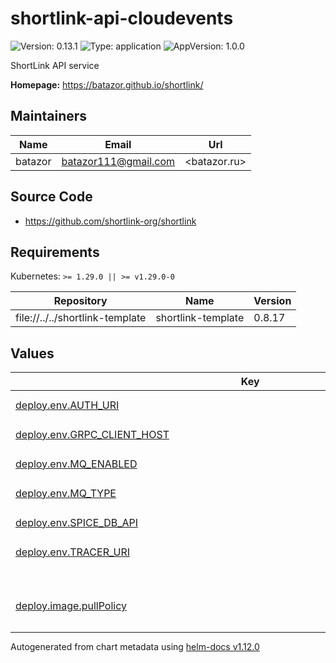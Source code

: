 # shortlink-api-cloudevents

![Version: 0.13.1](https://img.shields.io/badge/Version-0.13.1-informational?style=flat-square) ![Type: application](https://img.shields.io/badge/Type-application-informational?style=flat-square) ![AppVersion: 1.0.0](https://img.shields.io/badge/AppVersion-1.0.0-informational?style=flat-square)

ShortLink API service

**Homepage:** <https://batazor.github.io/shortlink/>

## Maintainers

| Name | Email | Url |
| ---- | ------ | --- |
| batazor | <batazor111@gmail.com> | <batazor.ru> |

## Source Code

* <https://github.com/shortlink-org/shortlink>

## Requirements

Kubernetes: `>= 1.29.0 || >= v1.29.0-0`

| Repository | Name | Version |
|------------|------|---------|
| file://../../shortlink-template | shortlink-template | 0.8.17 |

## Values

<table height="400px" >
	<thead>
		<th>Key</th>
		<th>Type</th>
		<th>Default</th>
		<th>Description</th>
	</thead>
	<tbody>
		<tr>
			<td id="deploy--env--AUTH_URI"><a href="./values.yaml#L55">deploy.env.AUTH_URI</a></td>
			<td>
string
</td>
			<td>
				<div style="max-width: 300px;">
<pre lang="json">
"https://shortlink.best/api/auth"
</pre>
</div>
			</td>
			<td></td>
		</tr>
		<tr>
			<td id="deploy--env--GRPC_CLIENT_HOST"><a href="./values.yaml#L54">deploy.env.GRPC_CLIENT_HOST</a></td>
			<td>
string
</td>
			<td>
				<div style="max-width: 300px;">
<pre lang="json">
"istio-ingress.istio-ingress"
</pre>
</div>
			</td>
			<td></td>
		</tr>
		<tr>
			<td id="deploy--env--MQ_ENABLED"><a href="./values.yaml#L51">deploy.env.MQ_ENABLED</a></td>
			<td>
bool
</td>
			<td>
				<div style="max-width: 300px;">
<pre lang="json">
false
</pre>
</div>
			</td>
			<td></td>
		</tr>
		<tr>
			<td id="deploy--env--MQ_TYPE"><a href="./values.yaml#L52">deploy.env.MQ_TYPE</a></td>
			<td>
string
</td>
			<td>
				<div style="max-width: 300px;">
<pre lang="json">
"kafka"
</pre>
</div>
			</td>
			<td></td>
		</tr>
		<tr>
			<td id="deploy--env--SPICE_DB_API"><a href="./values.yaml#L56">deploy.env.SPICE_DB_API</a></td>
			<td>
string
</td>
			<td>
				<div style="max-width: 300px;">
<pre lang="json">
"shortlink.spicedb-operator:50051"
</pre>
</div>
			</td>
			<td></td>
		</tr>
		<tr>
			<td id="deploy--env--TRACER_URI"><a href="./values.yaml#L53">deploy.env.TRACER_URI</a></td>
			<td>
string
</td>
			<td>
				<div style="max-width: 300px;">
<pre lang="json">
"grafana-tempo.grafana:4317"
</pre>
</div>
			</td>
			<td></td>
		</tr>
		<tr>
			<td id="deploy--image--pullPolicy"><a href="./values.yaml#L64">deploy.image.pullPolicy</a></td>
			<td>
string
</td>
			<td>
				<div style="max-width: 300px;">
<pre lang="json">
"IfNotPresent"
</pre>
</div>
			</td>
			<td>Global imagePullPolicy Default: 'Always' if image tag is 'latest', else 'IfNotPresent' Ref: http://kubernetes.io/docs/user-guide/images/#pre-pulling-images</td>
		</tr>
		<tr>
			<td id="deploy--image--repository"><a href="./values.yaml#L59">deploy.image.repository</a></td>
			<td>
string
</td>
			<td>
				<div style="max-width: 300px;">
<pre lang="json">
"registry.gitlab.com/shortlink-org/shortlink/api-cloudevents"
</pre>
</div>
			</td>
			<td></td>
		</tr>
		<tr>
			<td id="deploy--image--tag"><a href="./values.yaml#L60">deploy.image.tag</a></td>
			<td>
string
</td>
			<td>
				<div style="max-width: 300px;">
<pre lang="json">
"0.17.93"
</pre>
</div>
			</td>
			<td></td>
		</tr>
		<tr>
			<td id="deploy--livenessProbe"><a href="./values.yaml#L67">deploy.livenessProbe</a></td>
			<td>
object
</td>
			<td>
				<div style="max-width: 300px;">
<pre lang="json">
{
  "enabled": true,
  "httpGet": {
    "path": "/live",
    "port": 9090
  }
}
</pre>
</div>
			</td>
			<td>define a liveness probe that checks every 5 seconds, starting after 5 seconds</td>
		</tr>
		<tr>
			<td id="deploy--readinessProbe"><a href="./values.yaml#L74">deploy.readinessProbe</a></td>
			<td>
object
</td>
			<td>
				<div style="max-width: 300px;">
<pre lang="json">
{
  "enabled": true,
  "httpGet": {
    "path": "/ready",
    "port": 9090
  }
}
</pre>
</div>
			</td>
			<td>define a readiness probe that checks every 5 seconds, starting after 5 seconds</td>
		</tr>
		<tr>
			<td id="deploy--replicaCount"><a href="./values.yaml#L34">deploy.replicaCount</a></td>
			<td>
int
</td>
			<td>
				<div style="max-width: 300px;">
<pre lang="json">
1
</pre>
</div>
			</td>
			<td></td>
		</tr>
		<tr>
			<td id="deploy--resources--limits--cpu"><a href="./values.yaml#L44">deploy.resources.limits.cpu</a></td>
			<td>
string
</td>
			<td>
				<div style="max-width: 300px;">
<pre lang="json">
"200m"
</pre>
</div>
			</td>
			<td></td>
		</tr>
		<tr>
			<td id="deploy--resources--limits--memory"><a href="./values.yaml#L45">deploy.resources.limits.memory</a></td>
			<td>
string
</td>
			<td>
				<div style="max-width: 300px;">
<pre lang="json">
"128Mi"
</pre>
</div>
			</td>
			<td></td>
		</tr>
		<tr>
			<td id="deploy--resources--requests--cpu"><a href="./values.yaml#L47">deploy.resources.requests.cpu</a></td>
			<td>
string
</td>
			<td>
				<div style="max-width: 300px;">
<pre lang="json">
"15m"
</pre>
</div>
			</td>
			<td></td>
		</tr>
		<tr>
			<td id="deploy--resources--requests--memory"><a href="./values.yaml#L48">deploy.resources.requests.memory</a></td>
			<td>
string
</td>
			<td>
				<div style="max-width: 300px;">
<pre lang="json">
"64Mi"
</pre>
</div>
			</td>
			<td></td>
		</tr>
		<tr>
			<td id="deploy--strategy--canary--steps[0]--setWeight"><a href="./values.yaml#L40">deploy.strategy.canary.steps[0].setWeight</a></td>
			<td>
int
</td>
			<td>
				<div style="max-width: 300px;">
<pre lang="json">
100
</pre>
</div>
			</td>
			<td></td>
		</tr>
		<tr>
			<td id="deploy--strategy--type"><a href="./values.yaml#L37">deploy.strategy.type</a></td>
			<td>
string
</td>
			<td>
				<div style="max-width: 300px;">
<pre lang="json">
"Canary"
</pre>
</div>
			</td>
			<td></td>
		</tr>
		<tr>
			<td id="deploy--type"><a href="./values.yaml#L32">deploy.type</a></td>
			<td>
string
</td>
			<td>
				<div style="max-width: 300px;">
<pre lang="json">
"Rollout"
</pre>
</div>
			</td>
			<td></td>
		</tr>
		<tr>
			<td id="hpa--enabled"><a href="./values.yaml#L81">hpa.enabled</a></td>
			<td>
bool
</td>
			<td>
				<div style="max-width: 300px;">
<pre lang="json">
false
</pre>
</div>
			</td>
			<td></td>
		</tr>
		<tr>
			<td id="hpa--metrics[0]--containerResource--container"><a href="./values.yaml#L86">hpa.metrics[0].containerResource.container</a></td>
			<td>
string
</td>
			<td>
				<div style="max-width: 300px;">
<pre lang="json">
"application"
</pre>
</div>
			</td>
			<td></td>
		</tr>
		<tr>
			<td id="hpa--metrics[0]--containerResource--name"><a href="./values.yaml#L85">hpa.metrics[0].containerResource.name</a></td>
			<td>
string
</td>
			<td>
				<div style="max-width: 300px;">
<pre lang="json">
"cpu"
</pre>
</div>
			</td>
			<td></td>
		</tr>
		<tr>
			<td id="hpa--metrics[0]--containerResource--target--averageUtilization"><a href="./values.yaml#L89">hpa.metrics[0].containerResource.target.averageUtilization</a></td>
			<td>
int
</td>
			<td>
				<div style="max-width: 300px;">
<pre lang="json">
80
</pre>
</div>
			</td>
			<td></td>
		</tr>
		<tr>
			<td id="hpa--metrics[0]--containerResource--target--type"><a href="./values.yaml#L88">hpa.metrics[0].containerResource.target.type</a></td>
			<td>
string
</td>
			<td>
				<div style="max-width: 300px;">
<pre lang="json">
"Utilization"
</pre>
</div>
			</td>
			<td></td>
		</tr>
		<tr>
			<td id="hpa--metrics[0]--type"><a href="./values.yaml#L83">hpa.metrics[0].type</a></td>
			<td>
string
</td>
			<td>
				<div style="max-width: 300px;">
<pre lang="json">
"ContainerResource"
</pre>
</div>
			</td>
			<td></td>
		</tr>
		<tr>
			<td id="ingress--annotations--"cert-manager--io/cluster-issuer""><a href="./values.yaml#L19">ingress.annotations."cert-manager.io/cluster-issuer"</a></td>
			<td>
string
</td>
			<td>
				<div style="max-width: 300px;">
<pre lang="json">
"cert-manager-production"
</pre>
</div>
			</td>
			<td></td>
		</tr>
		<tr>
			<td id="ingress--annotations--"nginx--ingress--kubernetes--io/enable-opentelemetry""><a href="./values.yaml#L21">ingress.annotations."nginx.ingress.kubernetes.io/enable-opentelemetry"</a></td>
			<td>
string
</td>
			<td>
				<div style="max-width: 300px;">
<pre lang="json">
"true"
</pre>
</div>
			</td>
			<td></td>
		</tr>
		<tr>
			<td id="ingress--annotations--"nginx--ingress--kubernetes--io/enable-owasp-core-rules""><a href="./values.yaml#L20">ingress.annotations."nginx.ingress.kubernetes.io/enable-owasp-core-rules"</a></td>
			<td>
string
</td>
			<td>
				<div style="max-width: 300px;">
<pre lang="json">
"true"
</pre>
</div>
			</td>
			<td></td>
		</tr>
		<tr>
			<td id="ingress--enabled"><a href="./values.yaml#L16">ingress.enabled</a></td>
			<td>
bool
</td>
			<td>
				<div style="max-width: 300px;">
<pre lang="json">
true
</pre>
</div>
			</td>
			<td></td>
		</tr>
		<tr>
			<td id="ingress--hostname"><a href="./values.yaml#L23">ingress.hostname</a></td>
			<td>
string
</td>
			<td>
				<div style="max-width: 300px;">
<pre lang="json">
"shortlink.best"
</pre>
</div>
			</td>
			<td></td>
		</tr>
		<tr>
			<td id="ingress--ingressClassName"><a href="./values.yaml#L17">ingress.ingressClassName</a></td>
			<td>
string
</td>
			<td>
				<div style="max-width: 300px;">
<pre lang="json">
"nginx"
</pre>
</div>
			</td>
			<td></td>
		</tr>
		<tr>
			<td id="ingress--paths[0]--path"><a href="./values.yaml#L25">ingress.paths[0].path</a></td>
			<td>
string
</td>
			<td>
				<div style="max-width: 300px;">
<pre lang="json">
"/cloudevents(/|$)(.*)"
</pre>
</div>
			</td>
			<td></td>
		</tr>
		<tr>
			<td id="ingress--paths[0]--service--name"><a href="./values.yaml#L27">ingress.paths[0].service.name</a></td>
			<td>
string
</td>
			<td>
				<div style="max-width: 300px;">
<pre lang="json">
"shortlink-api-cloudevents"
</pre>
</div>
			</td>
			<td></td>
		</tr>
		<tr>
			<td id="ingress--paths[0]--service--port"><a href="./values.yaml#L28">ingress.paths[0].service.port</a></td>
			<td>
int
</td>
			<td>
				<div style="max-width: 300px;">
<pre lang="json">
7070
</pre>
</div>
			</td>
			<td></td>
		</tr>
		<tr>
			<td id="monitoring--enabled"><a href="./values.yaml#L105">monitoring.enabled</a></td>
			<td>
bool
</td>
			<td>
				<div style="max-width: 300px;">
<pre lang="json">
true
</pre>
</div>
			</td>
			<td></td>
		</tr>
		<tr>
			<td id="networkPolicy--enabled"><a href="./values.yaml#L115">networkPolicy.enabled</a></td>
			<td>
bool
</td>
			<td>
				<div style="max-width: 300px;">
<pre lang="json">
false
</pre>
</div>
			</td>
			<td></td>
		</tr>
		<tr>
			<td id="networkPolicy--ingress[0]--from[0]--namespaceSelector--matchLabels--"kubernetes--io/metadata--name""><a href="./values.yaml#L121">networkPolicy.ingress[0].from[0].namespaceSelector.matchLabels."kubernetes.io/metadata.name"</a></td>
			<td>
string
</td>
			<td>
				<div style="max-width: 300px;">
<pre lang="json">
"shortlink"
</pre>
</div>
			</td>
			<td></td>
		</tr>
		<tr>
			<td id="networkPolicy--ingress[0]--from[1]--namespaceSelector--matchLabels--"kubernetes--io/metadata--name""><a href="./values.yaml#L124">networkPolicy.ingress[0].from[1].namespaceSelector.matchLabels."kubernetes.io/metadata.name"</a></td>
			<td>
string
</td>
			<td>
				<div style="max-width: 300px;">
<pre lang="json">
"nginx-ingress"
</pre>
</div>
			</td>
			<td></td>
		</tr>
		<tr>
			<td id="networkPolicy--ingress[0]--from[2]--namespaceSelector--matchLabels--"kubernetes--io/metadata--name""><a href="./values.yaml#L127">networkPolicy.ingress[0].from[2].namespaceSelector.matchLabels."kubernetes.io/metadata.name"</a></td>
			<td>
string
</td>
			<td>
				<div style="max-width: 300px;">
<pre lang="json">
"istio-system"
</pre>
</div>
			</td>
			<td></td>
		</tr>
		<tr>
			<td id="networkPolicy--ingress[0]--from[3]--namespaceSelector--matchLabels--"kubernetes--io/metadata--name""><a href="./values.yaml#L130">networkPolicy.ingress[0].from[3].namespaceSelector.matchLabels."kubernetes.io/metadata.name"</a></td>
			<td>
string
</td>
			<td>
				<div style="max-width: 300px;">
<pre lang="json">
"prometheus-operator"
</pre>
</div>
			</td>
			<td></td>
		</tr>
		<tr>
			<td id="networkPolicy--policyTypes[0]"><a href="./values.yaml#L132">networkPolicy.policyTypes[0]</a></td>
			<td>
string
</td>
			<td>
				<div style="max-width: 300px;">
<pre lang="json">
"Ingress"
</pre>
</div>
			</td>
			<td></td>
		</tr>
		<tr>
			<td id="networkPolicy--policyTypes[1]"><a href="./values.yaml#L133">networkPolicy.policyTypes[1]</a></td>
			<td>
string
</td>
			<td>
				<div style="max-width: 300px;">
<pre lang="json">
"Egress"
</pre>
</div>
			</td>
			<td></td>
		</tr>
		<tr>
			<td id="podDisruptionBudget--enabled"><a href="./values.yaml#L110">podDisruptionBudget.enabled</a></td>
			<td>
bool
</td>
			<td>
				<div style="max-width: 300px;">
<pre lang="json">
false
</pre>
</div>
			</td>
			<td></td>
		</tr>
		<tr>
			<td id="service--ports[0]--name"><a href="./values.yaml#L94">service.ports[0].name</a></td>
			<td>
string
</td>
			<td>
				<div style="max-width: 300px;">
<pre lang="json">
"http"
</pre>
</div>
			</td>
			<td></td>
		</tr>
		<tr>
			<td id="service--ports[0]--port"><a href="./values.yaml#L95">service.ports[0].port</a></td>
			<td>
int
</td>
			<td>
				<div style="max-width: 300px;">
<pre lang="json">
7070
</pre>
</div>
			</td>
			<td></td>
		</tr>
		<tr>
			<td id="service--ports[0]--protocol"><a href="./values.yaml#L96">service.ports[0].protocol</a></td>
			<td>
string
</td>
			<td>
				<div style="max-width: 300px;">
<pre lang="json">
"TCP"
</pre>
</div>
			</td>
			<td></td>
		</tr>
		<tr>
			<td id="service--ports[0]--public"><a href="./values.yaml#L97">service.ports[0].public</a></td>
			<td>
bool
</td>
			<td>
				<div style="max-width: 300px;">
<pre lang="json">
true
</pre>
</div>
			</td>
			<td></td>
		</tr>
		<tr>
			<td id="service--ports[1]--name"><a href="./values.yaml#L98">service.ports[1].name</a></td>
			<td>
string
</td>
			<td>
				<div style="max-width: 300px;">
<pre lang="json">
"metrics"
</pre>
</div>
			</td>
			<td></td>
		</tr>
		<tr>
			<td id="service--ports[1]--port"><a href="./values.yaml#L99">service.ports[1].port</a></td>
			<td>
int
</td>
			<td>
				<div style="max-width: 300px;">
<pre lang="json">
9090
</pre>
</div>
			</td>
			<td></td>
		</tr>
		<tr>
			<td id="service--ports[1]--protocol"><a href="./values.yaml#L100">service.ports[1].protocol</a></td>
			<td>
string
</td>
			<td>
				<div style="max-width: 300px;">
<pre lang="json">
"TCP"
</pre>
</div>
			</td>
			<td></td>
		</tr>
		<tr>
			<td id="service--type"><a href="./values.yaml#L92">service.type</a></td>
			<td>
string
</td>
			<td>
				<div style="max-width: 300px;">
<pre lang="json">
"ClusterIP"
</pre>
</div>
			</td>
			<td></td>
		</tr>
	</tbody>
</table>

----------------------------------------------
Autogenerated from chart metadata using [helm-docs v1.12.0](https://github.com/norwoodj/helm-docs/releases/v1.12.0)
